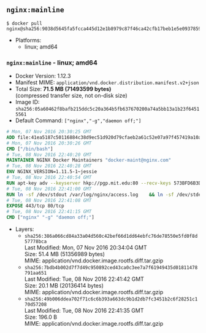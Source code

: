 ## `nginx:mainline`

```console
$ docker pull nginx@sha256:9038d5645fa5fcca445d12e1b8979c87f46ca42cfb17beb1e5e093785991a639
```

-	Platforms:
	-	linux; amd64

### `nginx:mainline` - linux; amd64

-	Docker Version: 1.12.3
-	Manifest MIME: `application/vnd.docker.distribution.manifest.v2+json`
-	Total Size: **71.5 MB (71493599 bytes)**  
	(compressed transfer size, not on-disk size)
-	Image ID: `sha256:05a60462f8bafb215ddc5c20a364b5fb637670200a74a5bb13a1b23f64515561`
-	Default Command: `["nginx","-g","daemon off;"]`

```dockerfile
# Mon, 07 Nov 2016 20:30:25 GMT
ADD file:41ea5187c50116884c38d9ec51d920d79cfaeb2a61c52e07a97f457419a10a4f in / 
# Mon, 07 Nov 2016 20:30:26 GMT
CMD ["/bin/bash"]
# Tue, 08 Nov 2016 22:40:20 GMT
MAINTAINER NGINX Docker Maintainers "docker-maint@nginx.com"
# Tue, 08 Nov 2016 22:40:28 GMT
ENV NGINX_VERSION=1.11.5-1~jessie
# Tue, 08 Nov 2016 22:40:54 GMT
RUN apt-key adv --keyserver hkp://pgp.mit.edu:80 --recv-keys 573BFD6B3D8FBC641079A6ABABF5BD827BD9BF62 	&& echo "deb http://nginx.org/packages/mainline/debian/ jessie nginx" >> /etc/apt/sources.list 	&& apt-get update 	&& apt-get install --no-install-recommends --no-install-suggests -y 						ca-certificates 						nginx=${NGINX_VERSION} 						nginx-module-xslt 						nginx-module-geoip 						nginx-module-image-filter 						nginx-module-perl 						nginx-module-njs 						gettext-base 	&& rm -rf /var/lib/apt/lists/*
# Tue, 08 Nov 2016 22:41:00 GMT
RUN ln -sf /dev/stdout /var/log/nginx/access.log 	&& ln -sf /dev/stderr /var/log/nginx/error.log
# Tue, 08 Nov 2016 22:41:08 GMT
EXPOSE 443/tcp 80/tcp
# Tue, 08 Nov 2016 22:41:15 GMT
CMD ["nginx" "-g" "daemon off;"]
```

-	Layers:
	-	`sha256:386a066cd84a33a04d560c42bef66d1dd64ebfc76de78550e5fd0f8d57778bca`  
		Last Modified: Mon, 07 Nov 2016 20:34:04 GMT  
		Size: 51.4 MB (51356989 bytes)  
		MIME: application/vnd.docker.image.rootfs.diff.tar.gzip
	-	`sha256:7bdb4b002d7f7d49c950892ced43ca0c3ee7a7f61949435d01811478791aa651`  
		Last Modified: Tue, 08 Nov 2016 22:41:42 GMT  
		Size: 20.1 MB (20136414 bytes)  
		MIME: application/vnd.docker.image.rootfs.diff.tar.gzip
	-	`sha256:49b006ddea702f71c6c6b393a663dc9b1d2db7fc3451b2c6f28251c170d57208`  
		Last Modified: Tue, 08 Nov 2016 22:41:35 GMT  
		Size: 196.0 B  
		MIME: application/vnd.docker.image.rootfs.diff.tar.gzip
